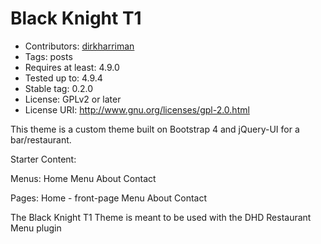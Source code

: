 # Black Knight T1

* Contributors: [dirkharriman](http://dirkharriman.com/)
* Tags: posts
* Requires at least: 4.9.0
* Tested up to: 4.9.4
* Stable tag: 0.2.0
* License: GPLv2 or later
* License URI: http://www.gnu.org/licenses/gpl-2.0.html


This theme is a custom theme built on Bootstrap 4 and jQuery-UI for a bar/restaurant.

Starter Content:

  Menus:
    Home
    Menu
    About
    Contact
  
  Pages:
    Home - front-page
    Menu
    About
    Contact

The Black Knight T1 Theme is meant to be used with the DHD Restaurant Menu plugin


